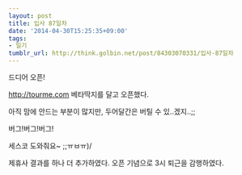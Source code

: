 ```yaml
---
layout: post
title: 입사 87일차
date: '2014-04-30T15:25:35+09:00'
tags:
- 일기
tumblr_url: http://think.golbin.net/post/84303070331/입사-87일차
---
```

드디어 오픈!

http://tourme.com
베타딱지를 달고 오픈했다.

아직 맘에 안드는 부분이 많지만, 두어달간은 버틸 수 있..겠지..;;


버그!버그!버그!

세스코 도와줘요~ ;;ㅠㅂㅠ)/

제휴사 결과를 하나 더 추가하였다.
오픈 기념으로 3시 퇴근을 감행하였다.
